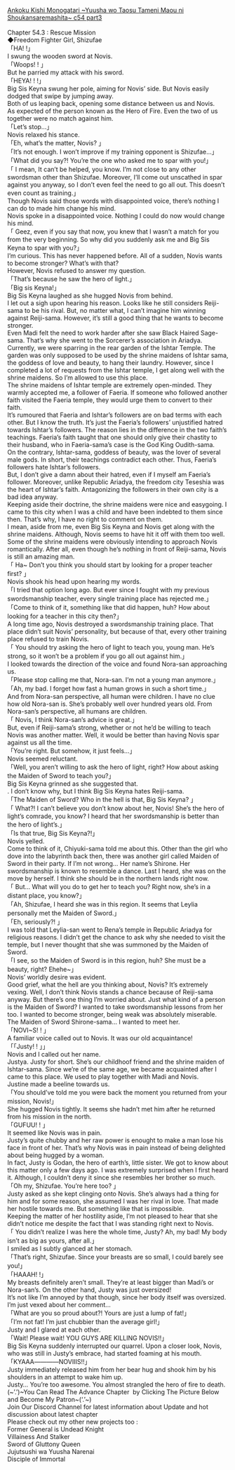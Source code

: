 [Ankoku Kishi Monogatari ~Yuusha wo Taosu Tameni Maou ni Shoukansaremashita~ c54 part3](https://wordexcerpt.com/series/ankoku-kishi-monogatari/chapter-54-3/)
<br/><br/>
Chapter 54.3 : Rescue Mission<br/>
◆Freedom Fighter Girl, Shizufae<br/>
「HA! !」<br/>
I swung the wooden sword at Novis.<br/>
「Woops! ! 」<br/>
But he parried my attack with his sword.<br/>
「HEYA! ! !」<br/>
Big Sis Keyna swung her pole, aiming for Novis’ side. But Novis easily dodged that swipe by jumping away.<br/>
Both of us leaping back, opening some distance between us and Novis.<br/>
As expected of the person known as the Hero of Fire. Even the two of us together were no match against him.<br/>
「Let’s stop…」<br/>
Novis relaxed his stance.<br/>
「Eh, what’s the matter, Novis? 」<br/>
「It’s not enough. I won’t improve if my training opponent is Shizufae…」<br/>
「What did you say?! You’re the one who asked me to spar with you!」<br/>
「 I mean, It can’t be helped, you know. I’m not close to any other swordsman other than Shizufae. Moreover, I’ll come out unscathed in spar against you anyway, so I don’t even feel the need to go all out. This doesn’t even count as training.」<br/>
Though Novis said those words with disappointed voice, there’s nothing I can do to made him change his mind.<br/>
Novis spoke in a disappointed voice. Nothing I could do now would change his mind.<br/>
「 Geez, even if you say that now, you knew that I wasn’t a match for you from the very beginning. So why did you suddenly ask me and Big Sis Keyna to spar with you?」<br/>
I’m curious. This has never happened before. All of a sudden, Novis wants to become stronger? What’s with that?<br/>
However, Novis refused to answer my question.<br/>
「That’s because he saw the hero of light.」<br/>
「Big sis Keyna!」<br/>
Big Sis Keyna laughed as she hugged Novis from behind.<br/>
I let out a sigh upon hearing his reason. Looks like he still considers Reiji-sama to be his rival. But, no matter what, I can’t imagine him winning against Reiji-sama. However, it’s still a good thing that he wants to become stronger.<br/>
Even Madi felt the need to work harder after she saw Black Haired Sage-sama. That’s why she went to the Sorcerer’s association in Ariadya.<br/>
Currently, we were sparring in the rear garden of the Ishtar Temple. The garden was only supposed to be used by the shrine maidens of Ishtar sama, the goddess of love and beauty, to hang their laundry. However, since I completed a lot of requests from the Ishtar temple, I get along well with the shrine maidens. So I’m allowed to use this place.<br/>
The shrine maidens of Ishtar temple are extremely open-minded. They warmly accepted me, a follower of Faeria. If someone who followed another faith visited the Faeria temple, they would urge them to convert to their faith.<br/>
It’s rumoured that Faeria and Ishtar’s followers are on bad terms with each other. But I know the truth. It’s just the Faeria’s followers’ unjustified hatred towards Ishtar’s followers. The reason lies in the difference in the two faith’s teachings. Faeria’s faith taught that one should only give their chastity to their husband, who in Faeria-sama’s case is the God King Oudith-sama.<br/>
On the contrary, Ishtar-sama, goddess of beauty, was the lover of several male gods. In short, their teachings contradict each other. Thus, Faeria’s followers hate Ishtar’s followers.<br/>
But, I don’t give a damn about their hatred, even if I myself am Faeria’s follower. Moreover, unlike Republic Ariadya, the freedom city Teseshia was the heart of Ishtar’s faith. Antagonizing the followers in their own city is a bad idea anyway.<br/>
Keeping aside their doctrine, the shrine maidens were nice and easygoing. I came to this city when I was a child and have been indebted to them since then. That’s why, I have no right to comment on them.<br/>
I mean, aside from me, even Big Sis Keyna and Novis get along with the shrine maidens. Although, Novis seems to have hit it off with them too well. Some of the shrine maidens were obviously intending to approach Novis romantically. After all, even though he’s nothing in front of Reiji-sama, Novis is still an amazing man.<br/>
「 Ha~ Don’t you think you should start by looking for a proper teacher first? 」<br/>
Novis shook his head upon hearing my words.<br/>
「I tried that option long ago. But ever since I fought with my previous swordsmanship teacher, every single training place has rejected me.」<br/>
「Come to think of it, something like that did happen, huh? How about looking for a teacher in this city then?」<br/>
A long time ago, Novis destroyed a swordsmanship training place. That place didn’t suit Novis’ personality, but because of that, every other training place refused to train Novis.<br/>
「 You should try asking the hero of light to teach you, young man. He’s strong, so it won’t be a problem if you go all out against him.」<br/>
I looked towards the direction of the voice and found Nora-san approaching us.<br/>
「Please stop calling me that, Nora-san. I’m not a young man anymore.」<br/>
「Ah, my bad. I forget how fast a human grows in such a short time.」<br/>
And from Nora-san perspective, all human were children. I have no clue how old Nora-san is. She’s probably well over hundred years old. From Nora-san’s perspective, all humans are children.<br/>
「 Novis, I think Nora-san’s advice is great.」<br/>
But, even if Reiji-sama’s strong, whether or not he’d be willing to teach Novis was another matter. Well, it would be better than having Novis spar against us all the time.<br/>
「You’re right. But somehow, it just feels…」<br/>
Novis seemed reluctant.<br/>
「Well, you aren’t willing to ask the hero of light, right? How about asking the Maiden of Sword to teach you?」<br/>
Big Sis Keyna grinned as she suggested that.<br/>
. I don’t know why, but I think Big Sis Keyna hates Reiji-sama.<br/>
「The Maiden of Sword? Who in the hell is that, Big Sis Keyna? 」<br/>
「 What?! I can’t believe you don’t know about her, Novis! She’s the hero of light’s comrade, you know? I heard that her swordsmanship is better than the hero of light’s.」<br/>
「Is that true, Big Sis Keyna?!」<br/>
Novis yelled.<br/>
Come to think of it, Chiyuki-sama told me about this. Other than the girl who dove into the labyrinth back then, there was another girl called Maiden of Sword in their party. If I’m not wrong… Her name’s Shirone. Her swordsmanship is known to resemble a dance. Last I heard, she was on the move by herself. I think she should be in the northern lands right now.<br/>
「 But… What will you do to get her to teach you? Right now, she’s in a distant place, you know?」<br/>
「Ah, Shizufae, I heard she was in this region. It seems that Leylia personally met the Maiden of Sword.」<br/>
「Eh, seriously?! 」<br/>
I was told that Leylia-san went to Rena’s temple in Republic Ariadya for religious reasons. I didn’t get the chance to ask why she needed to visit the temple, but I never thought that she was summoned by the Maiden of Sword.<br/>
「I see, so the Maiden of Sword is in this region, huh? She must be a beauty, right? Ehehe~」<br/>
Novis’ worldly desire was evident.<br/>
Good grief, what the hell are you thinking about, Novis? It’s extremely vexing. Well, I don’t think Novis stands a chance because of Reiji-sama anyway. But there’s one thing I’m worried about. Just what kind of a person is the Maiden of Sword? I wanted to take swordsmanship lessons from her too. I wanted to become stronger, being weak was absolutely miserable.<br/>
The Maiden of Sword Shirone-sama… I wanted to meet her.<br/>
「NOVI~S! ! 」<br/>
A familiar voice called out to Novis. It was our old acquaintance!<br/>
「「Justy! ! 」」<br/>
Novis and I called out her name.<br/>
Justya. Justy for short. She’s our childhoof friend and the shrine maiden of Ishtar-sama. Since we’re of the same age, we became acquainted after I came to this place. We used to play together with Madi and Novis.<br/>
Justine made a beeline towards us.<br/>
「You should’ve told me you were back the moment you returned from your mission, Novis!」<br/>
She hugged Novis tightly. It seems she hadn’t met him after he returned from his mission in the north.<br/>
「GUFUU! ! 」<br/>
It seemed like Novis was in pain.<br/>
Justy’s quite chubby and her raw power is enought to make a man lose his face in front of her. That’s why Novis was in pain instead of being delighted about being hugged by a woman.<br/>
In fact, Justy is Godan, the hero of earth’s, little sister. We got to know about this matter only a few days ago. I was extremely surprised when I first heard it. Although, I couldn’t deny it since she resembles her brother so much.<br/>
「Oh my, Shizufae. You’re here too? 」<br/>
Justy asked as she kept clinging onto Novis. She’s always had a thing for him and for some reason, she assumed I was her rival in love. That made her hostile towards me. But something like that is impossible.<br/>
Keeping the matter of her hostility aside, I’m not pleased to hear that she didn’t notice me despite the fact that I was standing right next to Novis.<br/>
「 You didn’t realize I was here the whole time, Justy? Ah, my bad! My body isn’t as big as yours, after all.」<br/>
I smiled as I subtly glanced at her stomach.<br/>
「That’s right, Shizufae. Since your breasts are so small, I could barely see you!」<br/>
「HAAAH! !」<br/>
My breasts definitely aren’t small. They’re at least bigger than Madi’s or Nora-san’s. On the other hand, Justy was just oversized!<br/>
It’s not like I’m annoyed by that though, since her body itself was oversized. I’m just vexed about her comment…<br/>
「What are you so proud about?! Yours are just a lump of fat!」<br/>
「I’m not fat! I’m just chubbier than the average girl!」<br/>
Justy and I glared at each other.<br/>
「Wait! Please wait! YOU GUYS ARE KILLING NOVIS!!」<br/>
Big Sis Keyna suddenly interrupted our quarrel. Upon a closer look, Novis, who was still in Justy’s embrace, had started foaming at his mouth.<br/>
「KYAAA――――NOVIIIS!!」<br/>
Justy immediately released him from her bear hug and shook him by his shoulders in an attempt to wake him up.<br/>
Justy… You’re too awesome. You almost strangled the hero of fire to death.<br/>
(~’.’)~You Can Read The Advance Chapter  by Clicking The Picture Below and Become My Patron~(‘.’~)<br/>
Join Our Discord Channel for latest information about Update and hot discussion about latest chapter<br/>
Please check out my other new projects too :<br/>
Former General is Undead Knight<br/>
Villainess And Stalker<br/>
Sword of Gluttony Queen<br/>
Jujutsushi wa Yuusha Narenai<br/>
Disciple of Immortal<br/>
